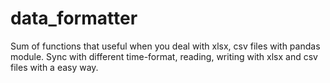 # data_formatter
Sum of functions that useful when you deal with xlsx, csv files with pandas module.  Sync with different time-format, reading, writing with xlsx and csv files with a easy way.
